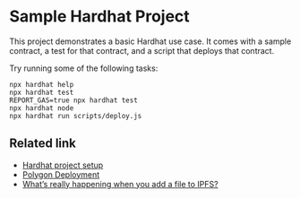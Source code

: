 # Sample Hardhat Project

This project demonstrates a basic Hardhat use case. It comes with a sample contract, a test for that contract, and a script that deploys that contract.

Try running some of the following tasks:

```shell
npx hardhat help
npx hardhat test
REPORT_GAS=true npx hardhat test
npx hardhat node
npx hardhat run scripts/deploy.js
```

## Related link
- [Hardhat project setup](https://hardhat.org/hardhat-runner/docs/guides/project-setup)
- [Polygon Deployment](https://dapp-world.com/smartbook/deploy-smart-contract-on-polygon-pos-using-hardhat-bhta)
- [What’s really happening when you add a file to IPFS?](https://medium.com/textileio/whats-really-happening-when-you-add-a-file-to-ipfs-ae3b8b5e4b0f)
